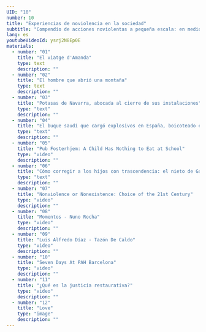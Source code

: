 ```yaml
---
UID: "10"
number: 10
title: "Experiencias de noviolencia en la sociedad"
subtitle: "Compendio de acciones noviolentas a pequeña escala: en medio de la sociedad, cultura, vecindario... para aprender a descubrir cómo concretar la noviolencia en decisiones cotidianas, sorprendentes y contraculturales"
lang: es
youtubeVideoId: ysrj2N8Ep0E
materials:
  - number: "01"
    title: "El viatge d'Amanda"
    type: text
    description: ""
  - number: "02"
    title: "El hombre que abrió una montaña"
    type: text
    description: ""
  - number: "03"
    title: "Potasas de Navarra, abocada al cierre de sus instalaciones"
    type: "text"
    description: ""
  - number: "04"
    title: "El buque saudí que cargó explosivos en España, boicoteado en Génova"
    type: "text"
    description: ""
  - number: "05"
    title: "Pub Fosterhjem: A Child Has Nothing to Eat at School"
    type: "video"
    description: ""
  - number: "06"
    title: "Cómo corregir a los hijos con trascendencia: el nieto de Gandhi"
    type: "text"
    description: ""
  - number: "07"
    title: "Nonviolence or Nonexistence: Choice of the 21st Century"
    type: "video"
    description: ""
  - number: "08"
    title: "Momentos - Nuno Rocha"
    type: "video"
    description: ""
  - number: "09"
    title: "Luis Alfredo Díaz - Tazón De Caldo"
    type: "video"
    description: ""
  - number: "10"
    title: "Seven Days At PAH Barcelona"
    type: "video"
    description: ""
  - number: "11"
    title: "¿Qué es la justicia restaurativa?"
    type: "video"
    description: ""
  - number: "12"
    title: "Love"
    type: "image"
    description: ""
---
```

